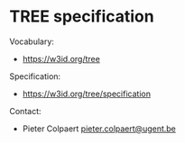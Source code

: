 TREE specification
===

Vocabulary:
 * https://w3id.org/tree

Specification:
 * https://w3id.org/tree/specification

Contact:
 * Pieter Colpaert <pieter.colpaert@ugent.be>
